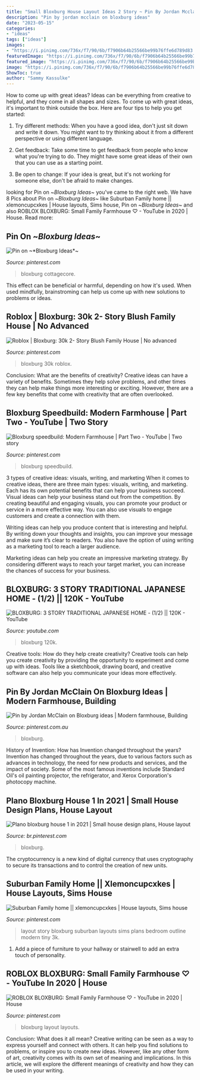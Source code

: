 ```yaml
---
title: "Small Bloxburg House Layout Ideas 2 Story ~ Pin By Jordan Mcclain On Bloxburg Ideas"
description: "Pin by jordan mcclain on bloxburg ideas"
date: "2023-05-15"
categories:
- "ideas"
tags: ["ideas"]
images:
- "https://i.pinimg.com/736x/f7/90/6b/f7906b64b25566be99b76ffe6d789d83.jpg"
featuredImage: "https://i.pinimg.com/736x/f7/90/6b/f7906b64b25566be99b76ffe6d789d83.jpg"
featured_image: "https://i.pinimg.com/736x/f7/90/6b/f7906b64b25566be99b76ffe6d789d83.jpg"
image: "https://i.pinimg.com/736x/f7/90/6b/f7906b64b25566be99b76ffe6d789d83.jpg"
ShowToc: true
author: "Sammy Kassulke"
---
```



How to come up with great ideas?
Ideas can be everything from creative to helpful, and they come in all shapes and sizes. To come up with great ideas, it's important to think outside the box. Here are four tips to help you get started:
1. Try different methods: When you have a good idea, don't just sit down and write it down. You might want to try thinking about it from a different perspective or using different language.

2. Get feedback: Take some time to get feedback from people who know what you're trying to do. They might have some great ideas of their own that you can use as a starting point.

3. Be open to change: If your idea is great, but it's not working for someone else, don't be afraid to make changes.

	

		
looking for Pin on ~*Bloxburg Ideas*~ you've came to the right web. We have 8 Pics about Pin on ~*Bloxburg Ideas*~ like Suburban Family home || xlemoncupcxkes | House layouts, Sims house, Pin on ~*Bloxburg Ideas*~ and also ROBLOX BLOXBURG: Small Family Farmhouse ♡ - YouTube in 2020 | House. Read more:
		
    
## Pin On ~*Bloxburg Ideas*~

<img loading=lazy src="https://i.pinimg.com/736x/9d/b2/de/9db2de20421131b504d678099f3a16f6.jpg" onerror="this.onerror=null;this.src='https://tse3.mm.bing.net/th?id=OIP.G05MataK2kPNqit5NWoHMgHaHa&amp;pid=15.1';" alt="Pin on ~*Bloxburg Ideas*~">

_Source: pinterest.com_

>bloxburg cottagecore. 

	

This effect can be beneficial or harmful, depending on how it's used. When used mindfully, brainstroming can help us come up with new solutions to problems or ideas.

    
## Roblox | Bloxburg: 30k 2- Story Blush Family House | No Advanced

<img loading=lazy src="https://i.pinimg.com/736x/1d/ce/1a/1dce1ab59fb0afe4605628b2dda76d35.jpg" onerror="this.onerror=null;this.src='https://tse3.mm.bing.net/th?id=OIP.r3grQo_NNJeUWYuQpDDS2AHaEK&amp;pid=15.1';" alt="Roblox | Bloxburg: 30k 2- Story Blush Family House | No advanced">

_Source: pinterest.com_

>bloxburg 30k roblox. 

	

Conclusion: What are the benefits of creativity?
Creative ideas can have a variety of benefits. Sometimes they help solve problems, and other times they can help make things more interesting or exciting. However, there are a few key benefits that come with creativity that are often overlooked.

    
## Bloxburg Speedbuild: Modern Farmhouse | Part Two - YouTube | Two Story

<img loading=lazy src="https://i.pinimg.com/736x/f7/90/6b/f7906b64b25566be99b76ffe6d789d83.jpg" onerror="this.onerror=null;this.src='https://tse2.mm.bing.net/th?id=OIP.s6VOZ8P39rIk81BRXSctsgHaFj&amp;pid=15.1';" alt="Bloxburg speedbuild: Modern Farmhouse | Part Two - YouTube | Two story">

_Source: pinterest.com_

>bloxburg speedbuild. 

	

3 types of creative ideas: visuals, writing, and marketing
When it comes to creative ideas, there are three main types: visuals, writing, and marketing. Each has its own potential benefits that can help your business succeed.
Visual ideas can help your business stand out from the competition. By creating beautiful and engaging visuals, you can promote your product or service in a more effective way. You can also use visuals to engage customers and create a connection with them.

Writing ideas can help you produce content that is interesting and helpful. By writing down your thoughts and insights, you can improve your message and make sure it’s clear to readers. You also have the option of using writing as a marketing tool to reach a larger audience.

Marketing ideas can help you create an impressive marketing strategy. By considering different ways to reach your target market, you can increase the chances of success for your business.

    
## BLOXBURG: 3 STORY TRADITIONAL JAPANESE HOME - (1/2) || 120K - YouTube

<img loading=lazy src="https://i.ytimg.com/vi/cwYTiw7aEbY/maxresdefault.jpg" onerror="this.onerror=null;this.src='https://tse2.mm.bing.net/th?id=OIP.bSt7ugys9UaMe76tqzioeQHaEK&amp;pid=15.1';" alt="BLOXBURG: 3 STORY TRADITIONAL JAPANESE HOME - (1/2) || 120K - YouTube">

_Source: youtube.com_

>bloxburg 120k. 

	

Creative tools: How do they help create creativity?
Creative tools can help you create creativity by providing the opportunity to experiment and come up with ideas. Tools like a sketchbook, drawing board, and creative software can also help you communicate your ideas more effectively.

    
## Pin By Jordan McClain On Bloxburg Ideas | Modern Farmhouse, Building

<img loading=lazy src="https://i.pinimg.com/736x/c3/47/50/c347509e3bc4af4df4d2fc3a5f775c8f.jpg" onerror="this.onerror=null;this.src='https://tse4.mm.bing.net/th?id=OIP.UPSRV4nDEo9IWx0EKjPQYwHaEL&amp;pid=15.1';" alt="Pin by Jordan McClain on Bloxburg ideas | Modern farmhouse, Building">

_Source: pinterest.com.au_

>bloxburg. 

	

History of Invention: How has Invention changed throughout the years?
Invention has changed throughout the years, due to various factors such as advances in technology, the need for new products and services, and the impact of society. Some of the most famous inventions include Standard Oil's oil painting projector, the refrigerator, and Xerox Corporation's photocopy machine.

    
## Plano Bloxburg House 1 In 2021 | Small House Design Plans, House Layout

<img loading=lazy src="https://i.pinimg.com/736x/af/59/ae/af59ae221096de6774f65ae606f1da6d.jpg" onerror="this.onerror=null;this.src='https://tse3.mm.bing.net/th?id=OIP.sFq92qL88_1qUigud3vVMQHaHp&amp;pid=15.1';" alt="Plano bloxburg house 1 in 2021 | Small house design plans, House layout">

_Source: br.pinterest.com_

>bloxburg. 

	

The cryptocurrency is a new kind of digital currency that uses cryptography to secure its transactions and to control the creation of new units.

    
## Suburban Family Home || Xlemoncupcxkes | House Layouts, Sims House

<img loading=lazy src="https://i.pinimg.com/736x/4a/08/8b/4a088b6f38bd86554c8abe724b3ab81b.jpg" onerror="this.onerror=null;this.src='https://tse3.mm.bing.net/th?id=OIP.tkQDIY-Un0QUSJLhHzKCxQHaHQ&amp;pid=15.1';" alt="Suburban Family home || xlemoncupcxkes | House layouts, Sims house">

_Source: pinterest.com_

>layout story bloxburg suburban layouts sims plans bedroom outline modern tiny 3k. 

	

1. Add a piece of furniture to your hallway or stairwell to add an extra touch of personality.

    
## ROBLOX BLOXBURG: Small Family Farmhouse ♡ - YouTube In 2020 | House

<img loading=lazy src="https://i.pinimg.com/736x/5a/28/4e/5a284eba499ff208577d2a1deee98935.jpg" onerror="this.onerror=null;this.src='https://tse4.mm.bing.net/th?id=OIP.RI063sWmUx8MMlyD7vctjAHaFj&amp;pid=15.1';" alt="ROBLOX BLOXBURG: Small Family Farmhouse ♡ - YouTube in 2020 | House">

_Source: pinterest.com_

>bloxburg layout layouts. 

	

Conclusion: What does it all mean?
Creative writing can be seen as a way to express yourself and connect with others. It can help you find solutions to problems, or inspire you to create new ideas. However, like any other form of art, creativity comes with its own set of meaning and implications. In this article, we will explore the different meanings of creativity and how they can be used in your writing.

